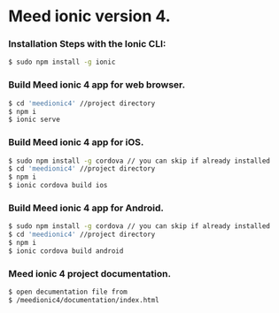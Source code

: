 # Meed ionic version 4.
### Installation Steps with the Ionic CLI:
```bash
$ sudo npm install -g ionic
```
### Build Meed ionic 4 app for web browser.
```bash
$ cd 'meedionic4' //project directory
$ npm i
$ ionic serve
```
### Build Meed ionic 4 app for iOS.
```bash
$ sudo npm install -g cordova // you can skip if already installed
$ cd 'meedionic4' //project directory
$ npm i
$ ionic cordova build ios
```
### Build Meed ionic 4 app for Android.
```bash
$ sudo npm install -g cordova // you can skip if already installed
$ cd 'meedionic4' //project directory
$ npm i
$ ionic cordova build android
```
### Meed ionic 4 project documentation.
```bash
$ open decumentation file from
$ /meedionic4/documentation/index.html
```
